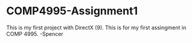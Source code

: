 # COMP4995-Assignment1

This is my first project with DirectX (9). This is for my first assingment in COMP 4995.
-Spencer
